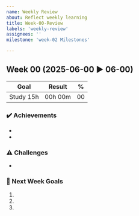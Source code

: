 ```yaml
---
name: Weekly Review
about: Reflect weekly learning
title: Week-00-Review
labels: 'weekly-review'
assignees: ''
milestone: 'week-02 Milestones'

---
```


## Week 00 (2025-06-00 ▶ 06-00)

| Goal | Result | % |
|------|--------|---|
| Study 15h | 00h 00m | 00 |

### ✔️ Achievements
- 
- 

### ⚠️ Challenges
- 

### 🎯 Next Week Goals
1. 
2. 
3.
